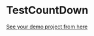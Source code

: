 # TestCountDown

[See your demo project from here](https://ebattulga.github.io/TestCountDown/index.html)
